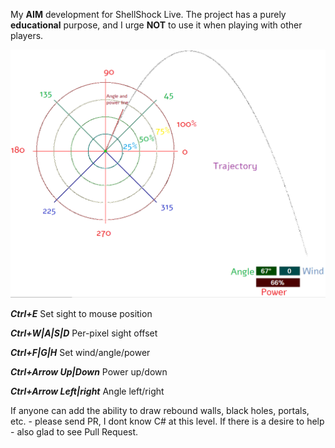 My **AIM** development for ShellShock Live. The project has a purely **educational** purpose, and I urge **NOT** to use it when playing with other players.

![Guide](https://github.com/Rain0Ash/ShellShockLive-Aim/blob/master/img/index.png)

***Ctrl+E***     Set sight to mouse position

***Ctrl+W|A|S|D***    Per-pixel sight offset

***Ctrl+F|G|H***     Set wind/angle/power

***Ctrl+Arrow Up|Down***     Power up/down

***Ctrl+Arrow Left|right***     Angle left/right

If anyone can add the ability to draw rebound walls, black holes, portals, etc. - please send PR, I dont know C# at this level. If there is a desire to help - also glad to see Pull Request.